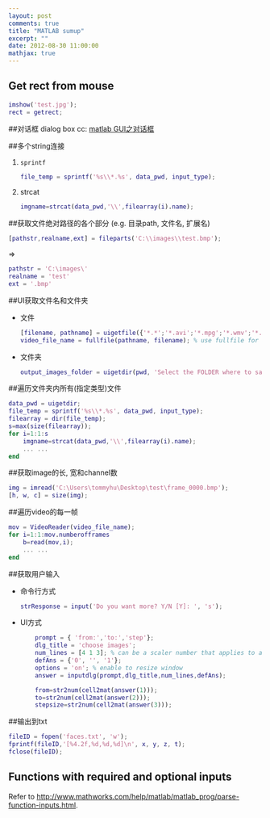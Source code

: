 ```yaml
---
layout: post
comments: true
title: "MATLAB sumup"
excerpt: ""
date: 2012-08-30 11:00:00
mathjax: true
---
```


<!-- add TOC here -->
<div id="genTocHere"></div>

## Get rect from mouse
```matlab
imshow('test.jpg');
rect = getrect;
```

##对话框 dialog box
cc: [matlab GUI之对话框](http://hi.baidu.com/7777777_shu/item/ccb713f20ce99e18d7ff8cda)

##多个string连接
1. `sprintf`

    ```matlab
    file_temp = sprintf('%s\\*.%s', data_pwd, input_type);
    ```
1. strcat

	```matlab
    imgname=strcat(data_pwd,'\\',filearray(i).name);
    ```

##获取文件绝对路径的各个部分 (e.g. 目录path, 文件名, 扩展名)
```matlab
[pathstr,realname,ext] = fileparts('C:\\images\\test.bmp');
```

=>

```matlab
pathstr = 'C:\images\'
realname = 'test'
ext = '.bmp'
```

##UI获取文件名和文件夹

- 文件

    ```matlab
    [filename, pathname] = uigetfile({'*.*';'*.avi';'*.mpg';'*.wmv';'*.asf';'*.asx';'*.mj2'}, 'Select a VIDEO file...');
    video_file_name = fullfile(pathname, filename); % use fullfile for OS independent
    ```
- 文件夹

    ```matlab
    output_images_folder = uigetdir(pwd, 'Select the FOLDER where to save images...')
    ```

##遍历文件夹内所有(指定类型)文件
```matlab
data_pwd = uigetdir;
file_temp = sprintf('%s\\*.%s', data_pwd, input_type);
filearray = dir(file_temp);
s=max(size(filearray));
for i=1:1:s
    imgname=strcat(data_pwd,'\\',filearray(i).name);
    ... ...
end
```

##获取image的长, 宽和channel数
```matlab
img = imread('C:\Users\tommyhu\Desktop\test\frame_0000.bmp');
[h, w, c] = size(img);
```

##遍历video的每一帧
```matlab
mov = VideoReader(video_file_name);
for i=1:1:mov.numberofframes
    b=read(mov,i);
	... ...
end
```

##获取用户输入
- 命令行方式

    ```matlab
    strResponse = input('Do you want more? Y/N [Y]: ', 's');
    ```
- UI方式

    ```matlab
        prompt = { 'from:','to:','step'};
        dlg_title = 'choose images';
        num_lines = [4 1 3]; % can be a scaler number that applies to all
        defAns = {'0', '', '1'};
        options = 'on'; % enable to resize window
        answer = inputdlg(prompt,dlg_title,num_lines,defAns);

        from=str2num(cell2mat(answer(1)));
        to=str2num(cell2mat(answer(2)));
        stepsize=str2num(cell2mat(answer(3)));
    ```

##输出到txt
```matlab
fileID = fopen('faces.txt', 'w');
fprintf(fileID,'[%4.2f,%d,%d,%d]\n', x, y, z, t);
fclose(fileID);
```

## Functions with required and optional inputs
Refer to http://www.mathworks.com/help/matlab/matlab_prog/parse-function-inputs.html.
